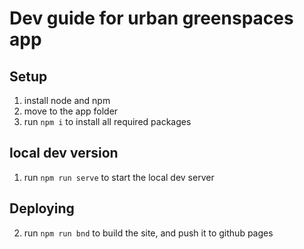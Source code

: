 # Dev guide for urban greenspaces app

## Setup

1. install node and npm
2. move to the app folder
3. run `npm i` to install all required packages

## local dev version

1. run `npm run serve` to start the local dev server


## Deploying

2. run `npm run bnd` to build the site, and push it to github pages

